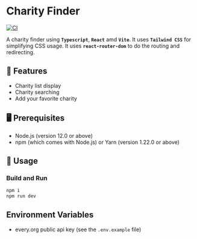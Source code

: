 # Charity Finder
[![CI](https://github.com/ttiimmothy/charity_finder/actions/workflows/ci.yaml/badge.svg)](https://github.com/ttiimmothy/charity_finder/actions/workflows/ci.yaml)
<!-- [![CICD](https://github.com/ttiimmothy/charity_finder/actions/workflows/cicd.yaml/badge.svg)](https://github.com/ttiimmothy/charity_finder/actions/workflows/cicd.yaml)
[![pages-build-deployment](https://github.com/ttiimmothy/charity_finder/actions/workflows/pages/pages-build-deployment/badge.svg)](https://github.com/ttiimmothy/charity_finder/actions/workflows/pages/pages-build-deployment) -->

A charity finder using **`Typescript`**, **`React`** amd **`Vite`**. It uses **`Tailwind CSS`** for simplifying CSS usage. It uses **`react-router-dom`** to do the routing and redirecting.

## 🎯 Features

- Charity list display
- Charity searching
- Add your favorite charity

## 🖥 Prerequisites

- Node.js (version 12.0 or above)
- npm (which comes with Node.js) or Yarn (version 1.22.0 or above)

## 🔧 Usage
### Build and Run

```TypeScript
npm i
npm run dev
```

## Environment Variables

- every.org public api key (see the `.env.example` file)